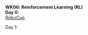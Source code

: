 **WK06: Reinforcement Learning (RL)**  
**Day 0:**  
[RoboCup](https://www.robocup.org/a_brief_history_of_robocup)  



Day 1:
